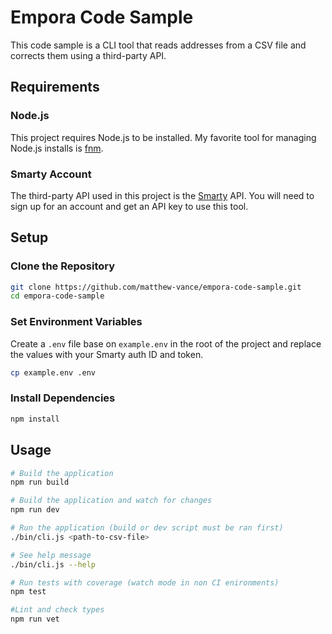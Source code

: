 # Empora Code Sample

This code sample is a CLI tool that reads addresses from a CSV file and corrects them using a third-party API.

## Requirements

### Node.js

This project requires Node.js to be installed. My favorite tool for managing Node.js installs is [fnm](https://github.com/Schniz/fnm).

### Smarty Account

The third-party API used in this project is the [Smarty](https://www.smarty.com/) API. You will need to sign up for an account and get an API key to use this tool.

## Setup

### Clone the Repository

```sh
git clone https://github.com/matthew-vance/empora-code-sample.git
cd empora-code-sample
```

### Set Environment Variables

Create a `.env` file base on `example.env` in the root of the project and replace the values with your Smarty auth ID and token.

```sh
cp example.env .env
```

### Install Dependencies

```sh
npm install
```

## Usage

```sh
# Build the application
npm run build

# Build the application and watch for changes
npm run dev

# Run the application (build or dev script must be ran first)
./bin/cli.js <path-to-csv-file>

# See help message
./bin/cli.js --help

# Run tests with coverage (watch mode in non CI enironments)
npm test

#Lint and check types
npm run vet
```
